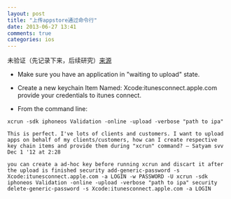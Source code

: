 ```yaml
---
layout: post
title: "上传appstore通过命令行"
date: 2013-06-27 13:41
comments: true
categories: ios
---
```


>
未验证（先记录下来，后续研究）[来源](http://stackoverflow.com/questions/11888122/how-to-upload-an-ios-app-to-the-app-store-via-command-line)

* Make sure you have an application in "waiting to upload" state.

* Create a new keychain Item Named: Xcode:itunesconnect.apple.com provide your credentials to itunes connect.

* From the command line: 

```
xcrun -sdk iphoneos Validation -online -upload -verbose "path to ipa"
```



```
This is perfect. I've lots of clients and customers. I want to upload apps on behalf of my clients/customers, how can I create respective key chain items and provide them during "xcrun" command? – Satyam svv Dec 1 '12 at 2:28

you can create a ad-hoc key before running xcrun and discart it after the upload is finished security add-generic-password -s Xcode:itunesconnect.apple.com -a LOGIN -w PASSWORD -U xcrun -sdk iphoneos Validation -online -upload -verbose "path to ipa" security delete-generic-password -s Xcode:itunesconnect.apple.com -a LOGIN
```